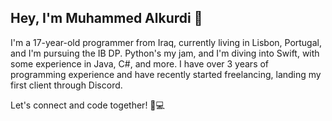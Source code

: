 ## Hey, I'm Muhammed Alkurdi 👋

I'm a 17-year-old programmer from Iraq, currently living in Lisbon, Portugal, and I'm pursuing the IB DP. Python's my jam, and I'm diving into Swift, with some experience in Java, C#, and more. I have over 3 years of programming experience and have recently started freelancing, landing my first client through Discord.

Let's connect and code together! 🚀💻
